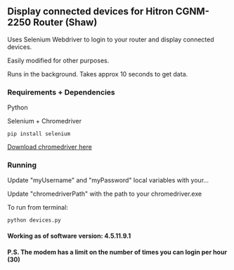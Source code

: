 ## Display connected devices for Hitron CGNM-2250 Router (Shaw)

Uses Selenium Webdriver to login to your router and display connected devices. 

Easily modified for other purposes.

Runs in the background. Takes approx 10 seconds to get data.

### Requirements + Dependencies

Python

Selenium + Chromedriver
```
pip install selenium 
```
[Download chromedriver here](http://chromedriver.chromium.org/)

### Running

Update "myUsername" and "myPassword" local variables with your...

Update "chromedriverPath" with the path to your chromedriver.exe

To run from terminal:

```
python devices.py
```

#### Working as of software version: 4.5.11.9.1

#### P.S. The modem has a limit on the number of times you can login per hour (30)
